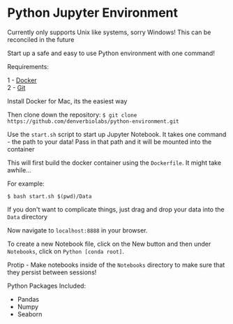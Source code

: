 # Python Jupyter Environment

Currently only supports Unix like systems, sorry Windows!
This can be reconciled in the future

Start up a safe and easy to use Python environment with one command!

Requirements:

1 - [Docker](https://www.docker.com/)  
2 - [Git](https://git-scm.com/downloads)  

Install Docker for Mac, its the easiest way

Then clone down the repository:
`$ git clone https://github.com/denverbiolabs/python-environment.git`


Use the `start.sh` script to start up Jupyter Notebook.
It takes one command - the path to your data!
Pass in that path and it will be mounted into the container

This will first build the docker container using the `Dockerfile`. It might take awhile...

For example:
```
$ bash start.sh $(pwd)/Data
```

If you don't want to complicate things, just drag and drop your data into the `Data` directory

Now navigate to `localhost:8888` in your browser.

To create a new Notebook file, click on the New button and then under `Notebooks`, click on `Python [conda root]`.

Protip - Make notebooks inside of the `Notebooks` directory to make sure that they persist between sessions!

Python Packages Included:
- Pandas
- Numpy
- Seaborn
